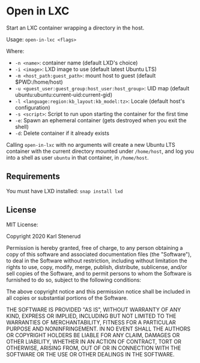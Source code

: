 Open in LXC
===========

Start an LXC container wrapping a directory in the host.

Usage: `open-in-lxc <flags>`

Where:
  * `-n <name>`: container name (default LXD's choice)
  * `-i <image>`: LXD image to use (default latest Ubuntu LTS)
  * `-m <host_path:guest_path>`: mount host to guest (default $PWD:/home/host)
  * `-u <guest_user:guest_group:host_user:host_group>`: UID map (default ubuntu:ubuntu:current-uid:current-gid)
  * `-l <language:region:kb_layout:kb_model:tz>`: Locale (default host's configuration)
  * `-s <script>`: Script to run upon starting the container for the first time
  * `-e`: Spawn an ephemeral container (gets destroyed when you exit the shell)
  * `-d`: Delete container if it already exists

Calling `open-in-lxc` with no arguments will create a new Ubuntu LTS container
with the current directory mounted under `/home/host`, and log you into a shell
as user `ubuntu` in that container, in `/home/host`.



Requirements
------------

You must have LXD installed: `snap install lxd`



License
-------

MIT License:

Copyright 2020 Karl Stenerud

Permission is hereby granted, free of charge, to any person obtaining a copy of
this software and associated documentation files (the "Software"), to deal in
the Software without restriction, including without limitation the rights to
use, copy, modify, merge, publish, distribute, sublicense, and/or sell copies of
the Software, and to permit persons to whom the Software is furnished to do so,
subject to the following conditions:

The above copyright notice and this permission notice shall be included in all
copies or substantial portions of the Software.

THE SOFTWARE IS PROVIDED "AS IS", WITHOUT WARRANTY OF ANY KIND, EXPRESS OR
IMPLIED, INCLUDING BUT NOT LIMITED TO THE WARRANTIES OF MERCHANTABILITY, FITNESS
FOR A PARTICULAR PURPOSE AND NONINFRINGEMENT. IN NO EVENT SHALL THE AUTHORS OR
COPYRIGHT HOLDERS BE LIABLE FOR ANY CLAIM, DAMAGES OR OTHER LIABILITY, WHETHER
IN AN ACTION OF CONTRACT, TORT OR OTHERWISE, ARISING FROM, OUT OF OR IN
CONNECTION WITH THE SOFTWARE OR THE USE OR OTHER DEALINGS IN THE SOFTWARE.
